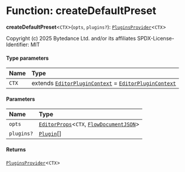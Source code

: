# Function: createDefaultPreset

**createDefaultPreset**<`CTX`>(`opts`, `plugins?`): [`PluginsProvider`](/auto-docs/fixed-layout-editor/interfaces/PluginsProvider.md)<`CTX`>

Copyright (c) 2025 Bytedance Ltd. and/or its affiliates
SPDX-License-Identifier: MIT

#### Type parameters

| Name | Type |
| :------ | :------ |
| `CTX` | extends [`EditorPluginContext`](/auto-docs/fixed-layout-editor/interfaces/EditorPluginContext.md) = [`EditorPluginContext`](/auto-docs/fixed-layout-editor/interfaces/EditorPluginContext.md) |

#### Parameters

| Name | Type |
| :------ | :------ |
| `opts` | [`EditorProps`](/auto-docs/fixed-layout-editor/interfaces/EditorProps-1.md)<`CTX`, [`FlowDocumentJSON`](/auto-docs/fixed-layout-editor/types/FlowDocumentJSON.md)> |
| `plugins?` | [`Plugin`](/auto-docs/fixed-layout-editor/variables/Plugin-1.md)\[] |

#### Returns

[`PluginsProvider`](/auto-docs/fixed-layout-editor/interfaces/PluginsProvider.md)<`CTX`>
